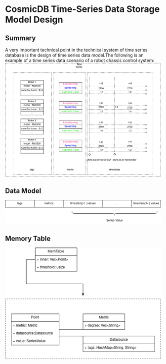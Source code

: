 # CosmicDB Time-Series Data Storage Model Design

## Summary
A very important technical point in the technical system of time series database is the design of time series data model.The following is an example of a time series data scenario of a robot chassis control system:   
![](doc/../res/storage_timeseries_model.png)


## Data Model
![](doc/../res/data_model.png)  

## Memory Table
![](doc/../res/mem_table.png)  